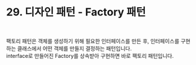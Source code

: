 # 29. 디자인 패턴 - Factory 패턴

<br>

팩토리 패턴은 객체를 생성하기 위해 필요한 인터페이스를 만든 후, 인터페이스를 구현하는 클래스에서 어떤 객체를 만들지 결정하는 패턴입니다.   
interface로 만들어진 Factory를 상속받아 구현하면 바로 팩토리 패턴입니다.
